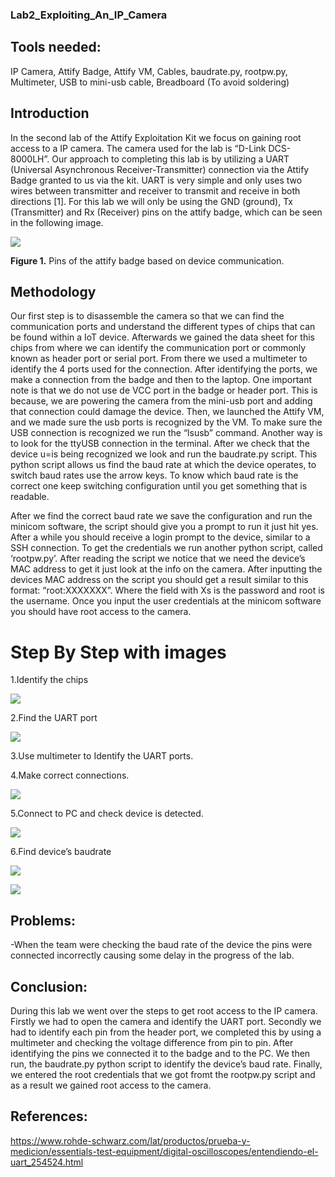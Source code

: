
### Lab2_Exploiting_An_IP_Camera

## Tools needed:  
IP Camera, Attify Badge, Attify VM, Cables, baudrate.py, rootpw.py, Multimeter, USB to mini-usb cable, Breadboard (To avoid soldering)   

## Introduction  
In the second lab of the Attify Exploitation Kit we focus on gaining root access to a IP camera. The camera used for the lab is “D-Link DCS-8000LH”. Our approach to completing this lab is by utilizing a UART (Universal Asynchronous Receiver-Transmitter) connection via the Attify Badge granted to us via the kit. UART is very simple and only uses two wires between transmitter and receiver to transmit and receive in both directions [1]. For this lab we will only be using the GND (ground), Tx (Transmitter) and Rx (Receiver) pins on the attify badge, which can be seen in the following image.   

![](imgs/figure1.png)

**Figure 1.** Pins of the attify badge based on device communication. 

## Methodology
Our first step is to disassemble the camera so that we can find the communication ports and understand the different types of chips that can be found within a IoT device. Afterwards we gained the data sheet for this chips from where we can identify the communication port or commonly known as header port or serial port. From there we used a multimeter to identify the 4 ports used for the connection. After identifying the ports, we make a connection from the badge and then to the laptop. One important note is that we do not use de VCC port in the badge or header port. This is because, we are powering the camera from the mini-usb port and adding that connection could damage the device. Then, we launched the Attify VM, and we made sure the usb ports is recognized by the VM. To make sure the USB connection is recognized we run the “lsusb” command. Another way is to look for the ttyUSB connection in the terminal. After we check that the device u=is being recognized we look and run the baudrate.py script. This python script allows us find the baud rate at which the device operates, to switch baud rates use the arrow keys. To know which baud rate is the correct one keep switching configuration until you get something that is readable.

After we find the correct baud rate we save the configuration and run the minicom software, the script should give you a prompt to run it just hit yes. After a while you should receive a login prompt to the device, similar to a SSH connection. To get the credentials we run another python script, called ‘rootpw.py’. After reading the script we notice that we need the device’s MAC address to get it just look at the info on the camera. After inputting the devices MAC address on the script you should get a result similar to this format: “root:XXXXXXX”. Where the field with Xs is the password and root is the username. Once you input the user credentials at the minicom software you should have root access to the camera.    

# Step By Step with images  

1.Identify the chips

![](imgs/step1.png)

2.Find the UART port

![](imgs/step2.png)

3.Use multimeter to Identify the UART ports.  

4.Make correct connections.  

![](imgs/step5.jpg)

5.Connect to PC and check device is detected.

![](imgs/step7.png)

6.Find device’s baudrate

![](imgs/step8.png)

![](imgs/step9.png)

## Problems: 
-When the team were checking the baud rate of the device the pins were connected incorrectly causing some delay in the progress of the lab. 

## Conclusion:
During this lab we went over the steps to get root access to the IP camera. Firstly we had to open the camera and identify the UART port. Secondly we had to identify each pin from the header port, we completed this by using a multimeter and checking the voltage difference from pin to pin. After identifying the pins we connected it to the badge and to the PC. We then run, the baudrate.py python script to identify the device’s baud rate. Finally, we entered the root credentials that we got fromt the rootpw.py script and as a result we gained root access to the camera.  

## References:
https://www.rohde-schwarz.com/lat/productos/prueba-y-medicion/essentials-test-equipment/digital-oscilloscopes/entendiendo-el-uart_254524.html